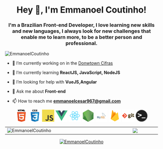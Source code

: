 <h1 align="center">Hey 👋, I'm Emmanoel Coutinho!</h1>
<h3 align="center">I'm a Brazilian Front-end Developer, I love learning new skills and new languages, I always look for new challenges that enable me to learn more, to be a better person and professional.</h3>
<p align="left"> <img src="https://komarev.com/ghpvc/?username=EmmanoelCoutinho-github-username&color=yellow" alt="EmmanoelCoutinho" /> </p>

- 🔭 I’m currently working on in the  [Donwtown Cifras](https://github.com/EmmanoelCoutinho/Site-Cifras)

- 🌱 I’m currently learning **ReactJS, JavaScript, NodeJS**

- 🤔 I’m looking for help with **VueJS,Angular**

- 💬 Ask me about **Front-end**

- 📫 How to reach me **emmanoelcesar967@gmail.com**

<p align="center">
<code><img height="40" src="https://raw.githubusercontent.com/github/explore/80688e429a7d4ef2fca1e82350fe8e3517d3494d/topics/html/html.png"></code>
<code><img height="40" src="https://raw.githubusercontent.com/github/explore/80688e429a7d4ef2fca1e82350fe8e3517d3494d/topics/css/css.png"></code>
<code><img height="40" src="https://raw.githubusercontent.com/github/explore/80688e429a7d4ef2fca1e82350fe8e3517d3494d/topics/javascript/javascript.png"></code>
<code><img height="40" src="https://raw.githubusercontent.com/github/explore/80688e429a7d4ef2fca1e82350fe8e3517d3494d/topics/vue/vue.png"></code>
<code><img height="40" src="https://raw.githubusercontent.com/github/explore/80688e429a7d4ef2fca1e82350fe8e3517d3494d/topics/react/react.png"></code>
<code><img height="40" src="https://raw.githubusercontent.com/github/explore/80688e429a7d4ef2fca1e82350fe8e3517d3494d/topics/nodejs/nodejs.png"></code>
<code><img height="40" src="https://raw.githubusercontent.com/github/explore/80688e429a7d4ef2fca1e82350fe8e3517d3494d/topics/mysql/mysql.png"></code>
<code><img height="40" src="https://raw.githubusercontent.com/github/explore/80688e429a7d4ef2fca1e82350fe8e3517d3494d/topics/firebase/firebase.png"></code>
<code><img height="40" src="https://raw.githubusercontent.com/github/explore/80688e429a7d4ef2fca1e82350fe8e3517d3494d/topics/git/git.png"></code>
<code><img height="40" src="https://raw.githubusercontent.com/github/explore/80688e429a7d4ef2fca1e82350fe8e3517d3494d/topics/terminal/terminal.png"></code>

<center>
  <table>
    <tr>
      <td><img width="400px" align="left" src="https://github-readme-stats.vercel.app/api/?username=EmmanoelCoutinho&show_icons=true&theme=dark" alt="EmmanoelCoutinho" /></td>
<td><img width="370px" align="left" src="https://github-readme-stats.vercel.app/api/top-langs/?username=EmmanoelCoutinho&hide=html&layout=compact&theme=dark" /></td>
</tr>   
  </table>
</center>

<p align="center">
<a href="https://www.linkedin.com/in/emmanoel-coutinho-8802bb1b7/" target="blank"><img align="center" src="https://cdn.jsdelivr.net/npm/simple-icons@3.0.1/icons/linkedin.svg" alt="EmmanoelCoutinho" height="20" width="20" /></a>
</p>